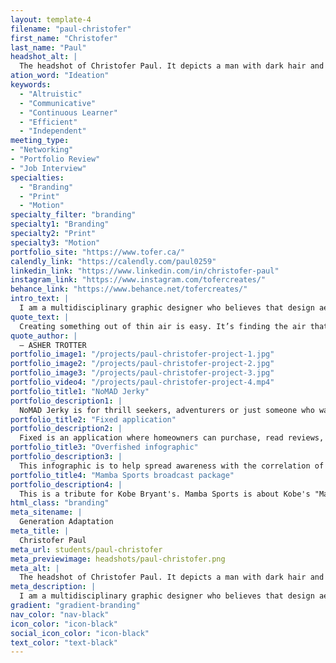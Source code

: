 ```yaml
---
layout: template-4
filename: "paul-christofer"
first_name: "Christofer"
last_name: "Paul"
headshot_alt: |
  The headshot of Christofer Paul. It depicts a man with dark hair and a beard smiling. He is wearing a dark t-shirt.
ation_word: "Ideation"
keywords:
  - "Altruistic"
  - "Communicative"
  - "Continuous Learner"
  - "Efficient"
  - "Independent"
meeting_type:
- "Networking"
- "Portfolio Review"
- "Job Interview"
specialties:
  - "Branding"
  - "Print"
  - "Motion"
specialty_filter: "branding"
specialty1: "Branding"
specialty2: "Print"
specialty3: "Motion"
portfolio_site: "https://www.tofer.ca/"
calendly_link: "https://calendly.com/paul0259"
linkedin_link: "https://www.linkedin.com/in/christofer-paul"
instagram_link: "https://www.instagram.com/tofercreates/"
behance_link: "https://www.behance.net/tofercreates/"
intro_text: |
  I am a multidisciplinary graphic designer who believes that design aesthetics is a result of the problem solving process.
quote_text: |
  Creating something out of thin air is easy. It’s finding the air that’s hard.
quote_author: |
  – ASHER TROTTER
portfolio_image1: "/projects/paul-christofer-project-1.jpg"
portfolio_image2: "/projects/paul-christofer-project-2.jpg"
portfolio_image3: "/projects/paul-christofer-project-3.jpg"
portfolio_video4: "/projects/paul-christofer-project-4.mp4"
portfolio_title1: "NoMAD Jerky"
portfolio_description1: |
  NoMAD Jerky is for thrill seekers, adventurers or just someone who wants a snack. Anyone with dietary and religious restrictions have an option too. This project was featured in RGD's #heyRGD contest for January.
portfolio_title2: "Fixed application"
portfolio_description2: |
  Fixed is an application where homeowners can purchase, read reviews, create a review & contact a maintenance professional within minutes. This application produces a modern contender to this current click to order service generation.
portfolio_title3: "Overfished infographic"
portfolio_description3: |
  This infographic is to help spread awareness with the correlation of overfishing and global warming. If readers would like to know more they can scan the QR code which leads them to an article for WWF.
portfolio_title4: "Mamba Sports broadcast package"
portfolio_description4: |
  This is a tribute for Kobe Bryant's. Mamba Sports is about Kobe's "Mamba Mentality." It represents the level of intense focus and relentless approach he took both in preparation and competition.
html_class: "branding"
meta_sitename: |
  Generation Adaptation
meta_title: |
  Christofer Paul
meta_url: students/paul-christofer
meta_previewimage: headshots/paul-christofer.png
meta_alt: |
  The headshot of Christofer Paul. It depicts a man with dark hair and a beard smiling. He is wearing a dark t-shirt.
meta_description: |
  I am a multidisciplinary graphic designer who believes that design aesthetics is a result of the problem solving process.
gradient: "gradient-branding"
nav_color: "nav-black"
icon_color: "icon-black"
social_icon_color: "icon-black"
text_color: "text-black"
---
```


